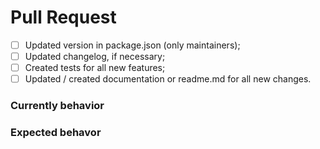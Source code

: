 # Pull Request
<!-- Check all the boxes you did -->

- [ ] Updated version in package.json (only maintainers);
- [ ] Updated changelog, if necessary;
- [ ] Created tests for all new features;
- [ ] Updated / created documentation or readme.md for all new changes.

### Currently behavior
<!-- Explain the current behavior and the problem with details -->

### Expected behavor
<!-- Explain the implemented solution with details -->